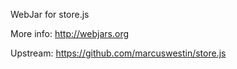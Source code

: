 WebJar for store.js

More info: http://webjars.org

Upstream: https://github.com/marcuswestin/store.js
